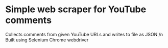 # Simple web scraper for YouTube comments
Collects comments from given YouTube URLs and writes to file as JSON /n
Built using Selenium Chrome webdriver
